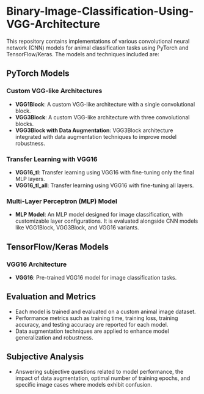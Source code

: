 # Binary-Image-Classification-Using-VGG-Architecture

This repository contains implementations of various convolutional neural network (CNN) models for animal classification tasks using PyTorch and TensorFlow/Keras. The models and techniques included are:

## PyTorch Models

### Custom VGG-like Architectures
- **VGG1Block**: A custom VGG-like architecture with a single convolutional block.
- **VGG3Block**: A custom VGG-like architecture with three convolutional blocks.
- **VGG3Block with Data Augmentation**: VGG3Block architecture integrated with data augmentation techniques to improve model robustness.

### Transfer Learning with VGG16
- **VGG16_tl**: Transfer learning using VGG16 with fine-tuning only the final MLP layers.
- **VGG16_tl_all**: Transfer learning using VGG16 with fine-tuning all layers.

### Multi-Layer Perceptron (MLP) Model
- **MLP Model**: An MLP model designed for image classification, with customizable layer configurations. It is evaluated alongside CNN models like VGG1Block, VGG3Block, and VGG16 variants.

## TensorFlow/Keras Models

### VGG16 Architecture
- **VGG16**: Pre-trained VGG16 model for image classification tasks.

## Evaluation and Metrics
- Each model is trained and evaluated on a custom animal image dataset.
- Performance metrics such as training time, training loss, training accuracy, and testing accuracy are reported for each model.
- Data augmentation techniques are applied to enhance model generalization and robustness.

## Subjective Analysis
- Answering subjective questions related to model performance, the impact of data augmentation, optimal number of training epochs, and specific image cases where models exhibit confusion.

